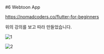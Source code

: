 #6 Webtoon App

https://nomadcoders.co/flutter-for-beginners

위의 강의를 보고 따라 만들었습니다.

![1](https://github.com/wafla/Flutter_practice_Webtoon/assets/50083524/38eb1f3a-e8e5-4d47-bd74-a0ddeb5d50d1)

![2](https://github.com/wafla/Flutter_practice_Webtoon/assets/50083524/6d870bfc-1b4d-4fc1-bb9b-68876ac848c2)
